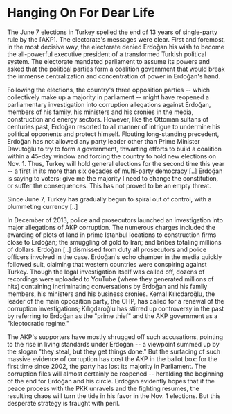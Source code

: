 # Hanging On For Dear Life

The June 7 elections in Turkey spelled the end of 13 years of
single-party rule by the [AKP]. The electorate's messages were
clear. First and foremost, in the most decisive way, the electorate
denied Erdoğan his wish to become the all-powerful executive president
of a transformed Turkish political system. The electorate mandated
parliament to assume its powers and asked that the political parties
form a coalition government that would break the immense
centralization and concentration of power in Erdoğan's hand.

Following the elections, the country's three opposition parties --
which collectively make up a majority in parliament -- might have
reopened a parliamentary investigation into corruption allegations
against Erdoğan, members of his family, his ministers and his cronies
in the media, construction and energy sectors. However, like the
Ottoman sultans of centuries past, Erdoğan resorted to all manner of
intrigue to undermine his political opponents and protect
himself. Flouting long-standing precedent, Erdoğan has not allowed any
party leader other than Prime Minister Davutoğlu to try to form a
government, thwarting efforts to build a coalition within a 45-day
window and forcing the country to hold new elections on Nov. 1. Thus,
Turkey will hold general elections for the second time this year -- a
first in its more than six decades of multi-party democracy [..]
Erdoğan is saying to voters: give me the majority I need to change the
constitution, or suffer the consequences. This has not proved to be an
empty threat.

Since June 7, Turkey has gradually begun to spiral out of control,
with a plummeting currency [..]

In December of 2013, police and prosecutors launched an investigation
into major allegations of AKP corruption. The numerous charges
included the awarding of plots of land in prime Istanbul locations to
construction firms close to Erdoğan; the smuggling of gold to Iran;
and bribes totaling millions of dollars. Erdoğan [..] dismissed from
duty all prosecutors and police officers involved in the
case. Erdoğan's echo chamber in the media quickly followed suit,
claiming that western countries were conspiring against Turkey. Though
the legal investigation itself was called off, dozens of recordings
were uploaded to YouTube (where they generated millions of hits)
containing incriminating conversations by Erdoğan and his family
members, his ministers and his business cronies. Kemal Kılıçdaroğlu,
the leader of the main opposition party, the CHP, has called for a
renewal of the corruption investigations; Kılıçdaroğlu has stirred up
controversy in the past by referring to Erdoğan as the "prime thief"
and the AKP government as a "kleptocratic regime."

The AKP's supporters have mostly shrugged off such accusations,
pointing to the rise in living standards under Erdoğan -- a viewpoint
summed up by the slogan "they steal, but they get things done." But
the surfacing of such massive evidence of corruption has cost the AKP
in the ballot box: for the first time since 2002, the party has lost
its majority in Parliament. The corruption files will almost certainly
be reopened -- heralding the beginning of the end for Erdoğan and his
circle. Erdoğan evidently hopes that if the peace process with the PKK
unravels and the fighting resumes, the resulting chaos will turn the
tide in his favor in the Nov. 1 elections. But this desperate strategy
is fraught with peril.







